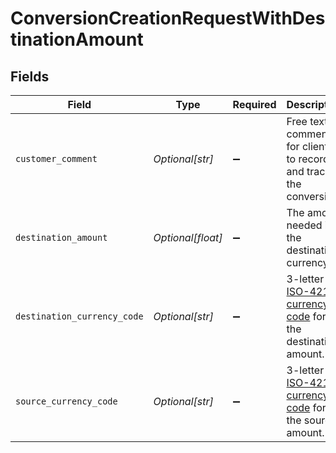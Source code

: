 # ConversionCreationRequestWithDestinationAmount


## Fields

| Field                                                                                                           | Type                                                                                                            | Required                                                                                                        | Description                                                                                                     | Example                                                                                                         |
| --------------------------------------------------------------------------------------------------------------- | --------------------------------------------------------------------------------------------------------------- | --------------------------------------------------------------------------------------------------------------- | --------------------------------------------------------------------------------------------------------------- | --------------------------------------------------------------------------------------------------------------- |
| `customer_comment`                                                                                              | *Optional[str]*                                                                                                 | :heavy_minus_sign:                                                                                              | Free text comment for clients to record and track the conversion.                                               | Converting SGD to INR during Travel.                                                                            |
| `destination_amount`                                                                                            | *Optional[float]*                                                                                               | :heavy_minus_sign:                                                                                              | The amount needed in the destination currency.                                                                  | 13.42                                                                                                           |
| `destination_currency_code`                                                                                     | *Optional[str]*                                                                                                 | :heavy_minus_sign:                                                                                              | 3-letter [ISO-4217 currency code](https://www.iso.org/iso-4217-currency-codes.html) for the destination amount. | SGD                                                                                                             |
| `source_currency_code`                                                                                          | *Optional[str]*                                                                                                 | :heavy_minus_sign:                                                                                              | 3-letter [ISO-4217 currency code](https://www.iso.org/iso-4217-currency-codes.html) for the source amount.      | USD                                                                                                             |